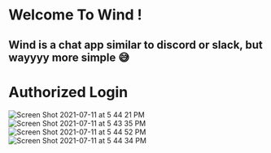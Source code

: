 # Welcome To Wind !

## Wind is a chat app similar to discord or slack, but wayyyy more simple 😅 



# Authorized Login
![Screen Shot 2021-07-11 at 5 44 21 PM](https://user-images.githubusercontent.com/77520234/125215563-bec92580-e270-11eb-812e-f37e44556a67.png)
![Screen Shot 2021-07-11 at 5 43 35 PM](https://user-images.githubusercontent.com/77520234/125215559-bb359e80-e270-11eb-9517-f0c3d91ffcd6.png)
![Screen Shot 2021-07-11 at 5 44 52 PM](https://user-images.githubusercontent.com/77520234/125215573-c2f54300-e270-11eb-9c64-c77d4abb0a0f.png)
![Screen Shot 2021-07-11 at 5 44 34 PM](https://user-images.githubusercontent.com/77520234/125215577-c5579d00-e270-11eb-825b-4ac42c0b3246.png)


